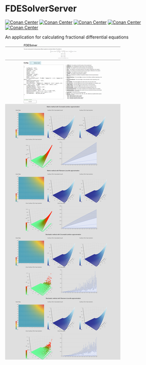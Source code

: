 # FDESolverServer
[![Conan Center](https://img.shields.io/conan/v/catch2?label=catch2&color=orange)](https://github.com/catchorg/Catch2)
[![Conan Center](https://img.shields.io/conan/v/boost?label=boost&color=%23aaf0ff)](https://github.com/boostorg/boost)
[![Conan Center](https://img.shields.io/conan/v/protobuf?label=protobuf)](https://github.com/protocolbuffers/protobuf)
[![Conan Center](https://img.shields.io/conan/v/grpc?label=grpc)](https://github.com/grpc/grpc)
[![Conan Center](https://img.shields.io/conan/v/antlr4-cppruntime?label=antlr4-cppruntime&color=red)](https://github.com/antlr/antlr4)

An application for calculating fractional differential equations

![](https://github.com/Igor743646/FDESolverServer/blob/master/images/FDESolver3.png)

